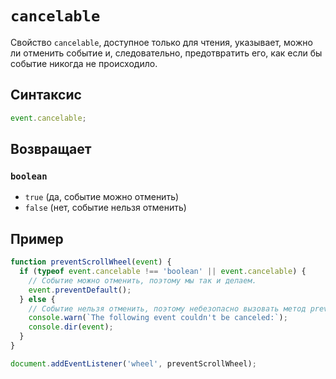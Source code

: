 # `cancelable`

Свойство `cancelable`, доступное только для чтения, указывает, можно ли отменить событие и, следовательно, предотвратить его, как если бы событие никогда не происходило.

## Синтаксис

```js
event.cancelable;
```

## Возвращает

### `boolean`

- `true` (да, событие можно отменить)
- `false` (нет, событие нельзя отменить)

## Пример

```js
function preventScrollWheel(event) {
  if (typeof event.cancelable !== 'boolean' || event.cancelable) {
    // Событие можно отменить, поэтому мы так и делаем.
    event.preventDefault();
  } else {
    // Событие нельзя отменить, поэтому небезопасно вызовать метод preventDefault().
    console.warn(`The following event couldn't be canceled:`);
    console.dir(event);
  }
}

document.addEventListener('wheel', preventScrollWheel);
```
